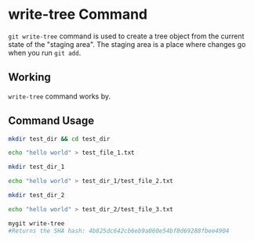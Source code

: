 # write-tree Command

`git write-tree` command is used to create a tree object from the current state of the "staging area". The staging area is a place where changes go when you run `git add`.

## Working

`write-tree` command works by.

## Command Usage

```bash
mkdir test_dir && cd test_dir

echo "hello world" > test_file_1.txt

mkdir test_dir_1

echo "hello world" > test_dir_1/test_file_2.txt

mkdir test_dir_2

echo "hello world" > test_dir_2/test_file_3.txt

mygit write-tree
#Returns the SHA hash: 4b825dc642cb6eb9a060e54bf8d69288fbee4904
```
